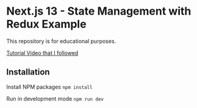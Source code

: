 # Next.js 13 - State Management with Redux Example

This repository is for educational purposes.

[Tutorial Video that I followed](https://www.youtube.com/watch?v=_Tla9wSAZ3E)

## Installation

Install NPM packages `npm install`

Run in development mode `npm run dev`
